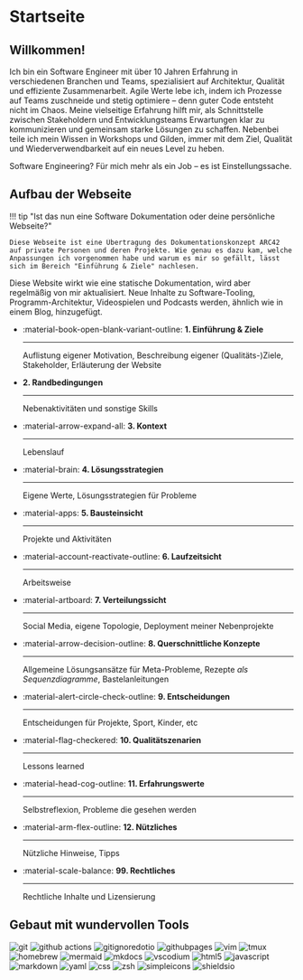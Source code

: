 # Startseite

## Willkommen!

Ich bin ein Software Engineer mit über 10 Jahren Erfahrung in verschiedenen Branchen und Teams, spezialisiert auf Architektur, Qualität und effiziente Zusammenarbeit. Agile Werte lebe ich, indem ich Prozesse auf Teams zuschneide und stetig optimiere – denn guter Code entsteht nicht
im Chaos. Meine vielseitige Erfahrung hilft mir, als Schnittstelle zwischen Stakeholdern und Entwicklungsteams Erwartungen klar zu kommunizieren und gemeinsam starke Lösungen zu schaffen. Nebenbei teile ich mein Wissen in Workshops und Gilden, immer mit dem Ziel, Qualität und
Wiederverwendbarkeit auf ein neues Level zu heben. 

Software Engineering? Für mich mehr als ein Job – es ist Einstellungssache.



## Aufbau der Webseite

!!! tip "Ist das nun eine Software Dokumentation oder deine persönliche Webseite?"

    Diese Webseite ist eine Übertragung des Dokumentationskonzept ARC42 auf private Personen und deren Projekte. Wie genau es dazu kam, welche Anpassungen ich vorgenommen habe und warum es mir so gefällt, lässt sich im Bereich "Einführung & Ziele" nachlesen.

Diese Website wirkt wie eine statische Dokumentation, wird aber regelmäßig von mir aktualisiert. Neue Inhalte zu Software-Tooling, Programm-Architektur, Videospielen und Podcasts werden, ähnlich wie in einem Blog, hinzugefügt. 

<div class="grid cards" markdown>

- :material-book-open-blank-variant-outline: __1. Einführung & Ziele__
  
    ---

    Auflistung eigener Motivation, Beschreibung eigener (Qualitäts-)Ziele, Stakeholder, Erläuterung der Website

- __2. Randbedingungen__
  
    ---

    Nebenaktivitäten und sonstige Skills

- :material-arrow-expand-all: __3. Kontext__
  
    ---

    Lebenslauf

- :material-brain: __4. Lösungsstrategien__
  
    ---

    Eigene Werte, Lösungsstrategien für Probleme

- :material-apps: __5. Bausteinsicht__
  
    ---

    Projekte und Aktivitäten

- :material-account-reactivate-outline: __6. Laufzeitsicht__
  
    ---

    Arbeitsweise

- :material-artboard: __7. Verteilungssicht__
  
    ---

    Social Media, eigene Topologie, Deployment meiner Nebenprojekte

- :material-arrow-decision-outline: __8. Querschnittliche Konzepte__
  
    ---

    Allgemeine Lösungsansätze für Meta-Probleme, Rezepte _als Sequenzdiagramme_, Bastelanleitungen

- :material-alert-circle-check-outline: __9. Entscheidungen__
  
    ---

    Entscheidungen für Projekte, Sport, Kinder, etc 

- :material-flag-checkered: __10. Qualitätszenarien__
  
    ---

    Lessons learned

- :material-head-cog-outline: __11. Erfahrungswerte__
  
    ---

    Selbstreflexion, Probleme die gesehen werden

- :material-arm-flex-outline: __12. Nützliches__
  
    ---

    Nützliche Hinweise, Tipps

- :material-scale-balance: __99. Rechtliches__
  
    ---

    Rechtliche Inhalte und Lizensierung

</div>

## Gebaut mit wundervollen Tools

<p>
<!-- Development Tools -->
<img alt="git" src="https://img.shields.io/badge/-Git-F05032?style=flat-square&logo=git&logoColor=white" />
<img alt="github actions" src="https://img.shields.io/badge/-Github_Actions-2088FF?style=flat-square&logo=github-actions&logoColor=white" />
<img alt="gitignoredotio" src="https://img.shields.io/badge/-gitignore.io-204ECF?style=flat-square&logo=gitignoredotio&logoColor=white" />
<img alt="githubpages" src="https://img.shields.io/badge/-GitHub_Pages-222222?style=flat-square&logo=githubpages&logoColor=white" />
<img alt="vim" src="https://img.shields.io/badge/-Vim-019733?style=flat-square&logo=vim&logoColor=white" />
<img alt="tmux" src="https://img.shields.io/badge/-tmux-1BB91F?style=flat-square&logo=tmux&logoColor=white" />
<img alt="homebrew" src="https://img.shields.io/badge/-Homebrew-FBB040?style=flat-square&logo=homebrew&logoColor=white" />
<img alt="mermaid" src="https://img.shields.io/badge/-Mermaid-FF3670?style=flat-square&logo=mermaid&logoColor=white" />
<img alt="mkdocs" src="https://img.shields.io/badge/-Material_for_MKDocs-526CFE?style=flat-square&logo=materialformkdocs&logoColor=white" />
<img alt="vscodium" src="https://img.shields.io/badge/-VSCodium-2F80ED?style=flat-square&logo=vscodium&logoColor=white" />

<!-- Programming Languages and Frameworks -->
<img alt="html5" src="https://img.shields.io/badge/-HTML5-E34F26?style=flat-square&logo=html5&logoColor=white" />
<img alt="javascript" src="https://img.shields.io/badge/-Javascript-f7df1c?style=flat-square&logo=javascript&logoColor=black" />
<img alt="markdown" src="https://img.shields.io/badge/-Markdown-000000?style=flat-square&logo=markdown&logoColor=white" />
<img alt="yaml" src="https://img.shields.io/badge/-YAML-CB171E?style=flat-square&logo=yaml&logoColor=white" />
<img alt="css" src="https://img.shields.io/badge/-CSS-1572B6?style=flat-square&logo=css3&logoColor=white" />

<img alt="zsh" src="https://img.shields.io/badge/-Zsh-F15A24?style=flat-square&logo=zsh&logoColor=white" />
<img alt="simpleicons" src="https://img.shields.io/badge/-Simple_Icons-111111?style=flat-square&logo=simpleicons&logoColor=white" />
<img alt="shieldsio" src="https://img.shields.io/badge/-Shields.io-000000?style=flat-square&logo=shieldsdotio&logoColor=white" />
</p>